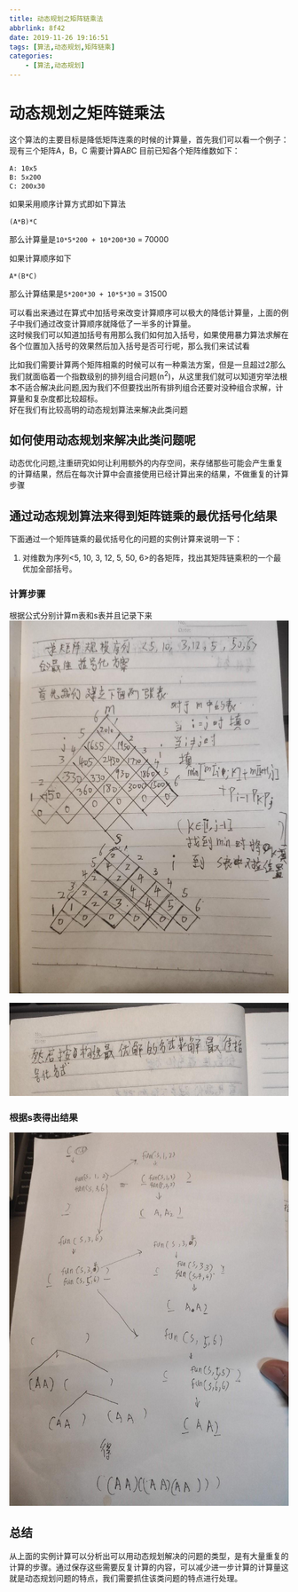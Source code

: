 ```yaml
---
title: 动态规划之矩阵链乘法
abbrlink: 8f42
date: 2019-11-26 19:16:51
tags: [算法,动态规划,矩阵链乘]
categories: 
    - [算法,动态规划]
---
```

# 动态规划之矩阵链乘法

这个算法的主要目标是降低矩阵连乘的时候的计算量，首先我们可以看一个例子：  
现有三个矩阵A，B，C 需要计算A*B*C 目前已知各个矩阵维数如下：
```
A: 10x5  
B: 5x200  
C: 200x30  

```  

如果采用顺序计算方式即如下算法

```
(A*B)*C
```
那么计算量是`10*5*200 + 10*200*30` = 70000

如果计算顺序如下

```
A*(B*C)
```
那么计算结果是`5*200*30 + 10*5*30` = 31500

可以看出来通过在算式中加括号来改变计算顺序可以极大的降低计算量，上面的例子中我们通过改变计算顺序就降低了一半多的计算量。  
这时候我们可以知道加括号有用那么我们如何加入括号，如果使用暴力算法求解在各个位置加入括号的效果然后加入括号是否可行呢，那么我们来试试看

比如我们需要计算两个矩阵相乘的时候可以有一种乘法方案，但是一旦超过2那么我们就面临着一个指数级别的排列组合问题(n<sup>2</sup>)，从这里我们就可以知道穷举法根本不适合解决此问题,因为我们不但要找出所有排列组合还要对没种组合求解，计算量和复杂度都比较超标。  
好在我们有比较高明的动态规划算法来解决此类问题

## 如何使用动态规划来解决此类问题呢
动态优化问题,注重研究如何让利用额外的内存空间，来存储那些可能会产生重复的计算结果，然后在每次计算中会直接使用已经计算出来的结果，不做重复的计算步骤

## 通过动态规划算法来得到矩阵链乘的最优括号化结果

下面通过一个矩阵链乘的最优括号化的问题的实例计算来说明一下：

1)	对维数为序列<5, 10, 3, 12, 5, 50, 6>的各矩阵，找出其矩阵链乘积的一个最优加全部括号。

### 计算步骤
根据公式分别计算m表和s表并且记录下来
![](./2020-02-19-18-52-19.jpg)

![](./2020-02-19-18-52-57.jpg)

### 根据s表得出结果
![](./2020-02-19-18-54-38.jpg)

## 总结
从上面的实例计算可以分析出可以用动态规划解决的问题的类型，是有大量重复的计算的步骤。通过保存这些需要反复计算的内容，可以减少进一步计算的计算量这就是动态规划问题的特点，我们需要抓住该类问题的特点进行处理。